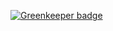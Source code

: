 
[![Greenkeeper badge](https://badges.greenkeeper.io/vivek1996/formsay-ui.svg)](https://greenkeeper.io/)
